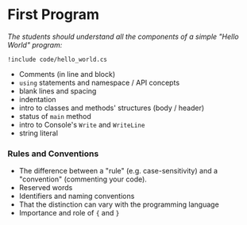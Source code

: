 # First Program

_The students should understand all the components of a simple "Hello World" program:_

<!-- all code blocks need titles -->

```
!include code/hello_world.cs
```

- Comments (in line and block)
- `using` statements and namespace / API concepts
- blank lines and spacing
- indentation
- intro to classes and methods' structures (body / header)
- status of `main` method 
- intro to Console's `Write` and `WriteLine`
- string literal

### Rules and Conventions

- The difference between a "rule" (e.g. case-sensitivity) and a "convention" (commenting your code).
- Reserved words
- Identifiers and naming conventions
- That the distinction can vary with the programming language
- Importance and role of `{` and `}`

 